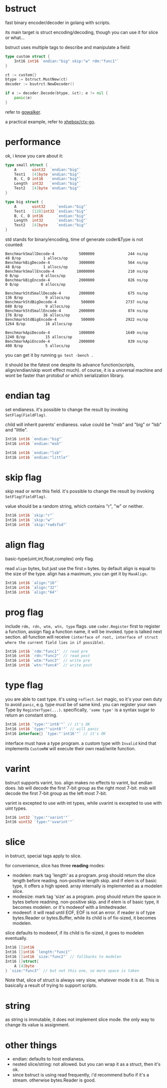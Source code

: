 bstruct
====

fast binary encoder/decoder in golang with scripts.

its main target is struct encoding/decoding, though you can use it for slice or what...

bstruct uses multiple tags to describe and manipulate a field:

```go
type custom struct {
	Int16 int16 `endian:"big" skip:"w" rdm:"func1"`
}

ct := custom{}
btype := bstruct.MustNew(ct)
decoder := bsutrct.NewDecoder()

if e := decoder.Decode(btype, &ct); e != nil {
	panic(e)
}
```

refer to [gowalker](https://gowalker.org/github.com/xhebox/bstruct).

a practical example, refer to [xhebox/ctx-go](https://github.com/xhebox/ctx-go).

# performance

ok, i know you care about it:

```go
type small struct {
	A       uint32  `endian:"big"`
	Test1   [4]byte `endian:"big"`
	B, C, D int16   `endian:"big"`
	Length  int32   `endian:"big"`
	Test2   [4]byte `endian:"big"`
}

type big struct {
	A       uint32     `endian:"big"`
	Test1   [128]int32 `endian:"big"`
	B, C, D int16      `endian:"big"`
	Length  int32      `endian:"big"`
	Test2   [4]byte    `endian:"big"`
}
```

std stands for binary/encoding, time of generate coder&Type is not counted:

```
BenchmarkSmallDecode-4           5000000               244 ns/op              48 B/op          1 allocs/op
BenchmarkBigDecode-4             3000000               564 ns/op              48 B/op          1 allocs/op
BenchmarkSmallEncode-4          10000000               210 ns/op               0 B/op          0 allocs/op
BenchmarkBigEncode-4             2000000               826 ns/op               0 B/op          0 allocs/op

BenchmarkStdSmallDecode-4        2000000               675 ns/op             136 B/op          9 allocs/op
BenchmarkStdBigDecode-4           500000              2737 ns/op             680 B/op          9 allocs/op
BenchmarkStdSmallEncode-4        2000000               874 ns/op             176 B/op         16 allocs/op
BenchmarkStdBigEncode-4           500000              2922 ns/op            1264 B/op         16 allocs/op

BenchmarkApiDecode-4             1000000              1649 ns/op            1240 B/op         15 allocs/op
BenchmarkApiEncode-4             2000000               839 ns/op             400 B/op          5 allocs/op
```

you can get it by running `go test -bench .`

it should be the fatest one despite its advance function(scripts, align/endian/skip wont effect much). of course, it is a universal machine and wont be faster than protobuf or which serialization library.

# endian tag

set endianess. it's possible to change the result by invoking `SetFlag(FieldFlag)`.

child will inherit parents' endianess. value could be "msb" and "big" or "lsb" and "little".

```go
Int16 int16 `endian:"big"`
Int16 int16 `endian:"msb"`

Int16 int16 `endian:"lsb"`
Int16 int16 `endian:"little"`
```

# skip flag

skip read or write this field. it's possible to change the result by invoking `SetFlag(FieldFlag)`.

value should be a random string, which contains "r", "w" or neither.

```go
Int16 int16 `skip:"r"`
Int16 int16 `skip:"w"`
Int16 int16 `skip:"rwdsfsd"`
```

# align flag

basic-type(uint,int,float,complex) only flag.

read `align` bytes, but just use the first `n` bytes. by default align is equal to the size of the type. align has a maximum, you can get it by `MaxAlign`.

```go
Int16 int16 `align:"16"`
Int16 int16 `align:"32"`
Int16 int16 `align:"64"`
```

# prog flag

include `rdm, rdn, wtm, wtn, type` flags. use `coder.Register` first to register a function, assign flag a function name, it will be invoked. type is talked next section. all function will receive `(interface of root, interface of struct where the current field lies in if possible)`.

```go
Int16 int16 `rdm:"func1"` // read pre
Int16 int16 `rdn:"func2"` // read post
Int16 int16 `wtm:"func3"` // write pre
Int16 int16 `wtn:"func4"` // write post
```

# type flag

you are able to cast type. it's using `reflect.Set` magic, so it's your own duty to avoid `panic`, e.g. type must be of same kind. you can register your own Type by `RegisterType(...)`. specifically, `'some type'` is a syntax sugar to return an constant string.

```go
Int16 int16 `type:"'int8'"` // it's OK
Int16 int16 `type:"'uint8'"` // will panic
Int16 interface{} `type:"'int16'"` // it's OK
```

interface must have a type program. a custom type with `Invalid` kind that implements `CustomRW` will execute their own read/write function.

# varint

bstruct supports varint, too. align makes no effects to varint, but endian does. lsb will decode the first 7-bit group as the right most 7-bit. msb will decode the first 7-bit group as the left most 7-bit.

varint is excepted to use with int types, while uvarint is excepted to use with uint types.

```go
Int16 int32 `type:"'varint'"`
Int16 uint32 `type:"'uvarint'"`
```

# slice

in bstruct, special tags apply to slice.

for convenience, slice has three **reading** modes:

- modelen: mark tag 'length' as a program. prog should return the slice length before reading. non-positive length skip. and if elem is of basic type, it offers a high speed. array internally is implemented as a modelen slice.
- modesize: mark tag 'size' as a program. prog should return the space in bytes before readning. non-positive skip. and if elem is of basic type, it becomes modelen. or it's modeeof with a limitedreader.
- modeeof: it will read until EOF, EOF is not an error. if reader is of type bytes.Reader or bytes.Buffer, while its child is of fix-sized, it becomes modelen.

slice defaults to modeeof, if its child is fix-sized, it goes to modelen eventually.

```go
Int16 []int16
Int16 []int16 `length:"func1"`
Int16 []int16 `size:"func2"` // fallbacks to modelen
Int16 []struct{
	A [4]byte
} `size:"func3"` // but not this one, so more space is taken
```

Note that, slice of struct is always very slow, whatever mode it is at. This is basically a result of trying to support scripts.

# string

as string is immutable, it does not implement slice mode. the only way to change its value is assignment.

# other things

- endian: defaults to host endianess.
- nested slice/string: not allowed. but you can wrap it as a struct, then it's ok.
- since bstruct is using read frequently, i'd recommend bufio if it's a stream. otherwise bytes.Reader is good.
